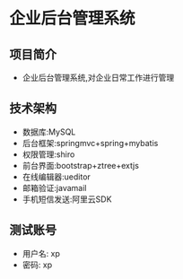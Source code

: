 # 企业后台管理系统

## 项目简介
* 企业后台管理系统,对企业日常工作进行管理

## 技术架构
* 数据库:MySQL
* 后台框架:springmvc+spring+mybatis
* 权限管理:shiro
* 前台界面:bootstrap+ztree+extjs
* 在线编辑器:ueditor
* 邮箱验证:javamail
* 手机短信发送:阿里云SDK

## 测试账号
* 用户名: xp
* 密码: xp
